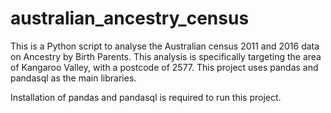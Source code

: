 # australian_ancestry_census

This is a Python script to analyse the Australian census 2011 and 2016 data on Ancestry by Birth Parents. This analysis is specifically targeting the area of Kangaroo Valley, with a postcode of 2577.
This project uses pandas and pandasql as the main libraries.

Installation of pandas and pandasql is required to run this project.
